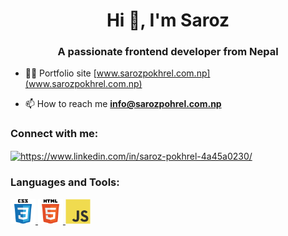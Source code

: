 <h1 align="center">Hi 👋, I'm Saroz</h1>
<h3 align="center">A passionate frontend developer from Nepal</h3>

- 👨‍💻 Portfolio site [www.sarozpokhrel.com.np](www.sarozpokhrel.com.np)

- 📫 How to reach me **info@sarozpohrel.com.np**

<h3 align="left">Connect with me:</h3>
<p align="left">
<a href="https://linkedin.com/in/https://www.linkedin.com/in/saroz-pokhrel-4a45a0230/" target="blank"><img align="center" src="https://raw.githubusercontent.com/rahuldkjain/github-profile-readme-generator/master/src/images/icons/Social/linked-in-alt.svg" alt="https://www.linkedin.com/in/saroz-pokhrel-4a45a0230/" height="30" width="40" /></a>
</p>

<h3 align="left">Languages and Tools:</h3>
<p align="left"> <a href="https://www.w3schools.com/css/" target="_blank" rel="noreferrer"> <img src="https://raw.githubusercontent.com/devicons/devicon/master/icons/css3/css3-original-wordmark.svg" alt="css3" width="40" height="40"/> </a> <a href="https://www.w3.org/html/" target="_blank" rel="noreferrer"> <img src="https://raw.githubusercontent.com/devicons/devicon/master/icons/html5/html5-original-wordmark.svg" alt="html5" width="40" height="40"/> </a> <a href="https://developer.mozilla.org/en-US/docs/Web/JavaScript" target="_blank" rel="noreferrer"> <img src="https://raw.githubusercontent.com/devicons/devicon/master/icons/javascript/javascript-original.svg" alt="javascript" width="40" height="40"/> </a> </p>

